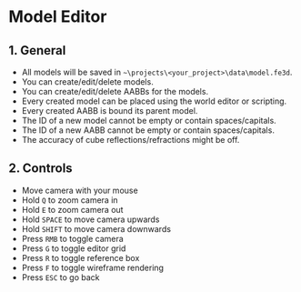 # Model Editor

## 1. General

- All models will be saved in `~\projects\<your_project>\data\model.fe3d`.
- You can create/edit/delete models.
- You can create/edit/delete AABBs for the models.
- Every created model can be placed using the world editor or scripting.
- Every created AABB is bound its parent model.
- The ID of a new model cannot be empty or contain spaces/capitals.
- The ID of a new AABB cannot be empty or contain spaces/capitals.
- The accuracy of cube reflections/refractions might be off.

## 2. Controls

- Move camera with your mouse
- Hold `Q` to zoom camera in
- Hold `E` to zoom camera out
- Hold `SPACE` to move camera upwards
- Hold `SHIFT` to move camera downwards
- Press `RMB` to toggle camera
- Press `G` to toggle editor grid
- Press `R` to toggle reference box
- Press `F` to toggle wireframe rendering
- Press `ESC` to go back
